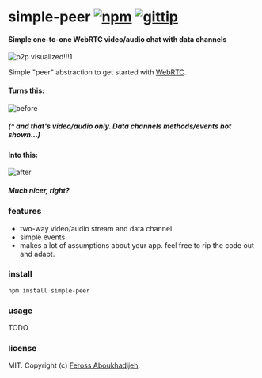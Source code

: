 # simple-peer [![npm](https://img.shields.io/npm/v/simple-peer.svg)](https://npmjs.org/package/simple-peer) [![gittip](https://img.shields.io/gittip/feross.svg)](https://www.gittip.com/feross/)

#### Simple one-to-one WebRTC video/audio chat with data channels

![p2p visualized!!!1](https://raw.githubusercontent.com/feross/simple-peer/master/img.png)

Simple "peer" abstraction to get started with [WebRTC](https://en.wikipedia.org/wiki/WebRTC).

#### Turns this:

![before](https://raw.githubusercontent.com/feross/simple-peer/master/slide1.png)

##### (^ and that's video/audio only. Data channels methods/events not shown...)

#### Into this:

![after](https://raw.githubusercontent.com/feross/simple-peer/master/slide2.png)

##### Much nicer, right?

### features

- two-way video/audio stream and data channel
- simple events
- makes a lot of assumptions about your app. feel free to rip the code out and adapt.

### install

```
npm install simple-peer
```

### usage

TODO

### license

MIT. Copyright (c) [Feross Aboukhadijeh](http://feross.org).
